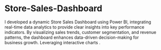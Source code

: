 # Store-Sales-Dashboard
I developed a dynamic Store Sales Dashboard using Power BI, integrating real-time data analytics to provide clear insights into key performance indicators. By visualizing sales trends, customer segmentation, and revenue patterns, the dashboard enhances data-driven decision-making for business growth. Leveraging interactive charts .
